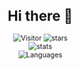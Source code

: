 <h1 align="center">Hi there 👋</h2>
<p align="center">
<img src="https://komarev.com/ghpvc/?username=af-t&style=for-the-badge&color=green" alt="Visitor" />
<img src="https://img.shields.io/github/stars/af-t?style=for-the-badge&color=blue" alt="stars"/> <br>
<img src="https://my-readme-five.vercel.app/api?username=af-t&count_private=true&show_icons=true&show_icons=true&theme=dracula" alt="stats"/> <br>
<img src="https://my-readme-five.vercel.app/api/top-langs/?username=af-t&theme=dracula&show_icons=true&count_private=true&layout=compact&langs_count=8" alt="Languages"/>
</p>

